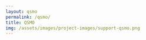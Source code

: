 ```yaml
---
layout: qsmo
permalink: /qsmo/
title: QSMO
img: /assets/images/project-images/support-qsmo.png
---
```

